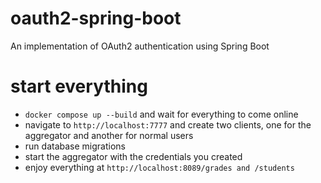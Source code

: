 # oauth2-spring-boot
An implementation of OAuth2 authentication using Spring Boot

# start everything
* `docker compose up --build` and wait for everything to come online
* navigate to `http://localhost:7777` and create two clients, one for the aggregator and another for normal users
* run database migrations 
* start the aggregator with the credentials you created
* enjoy everything at `http://localhost:8089/grades and /students`
